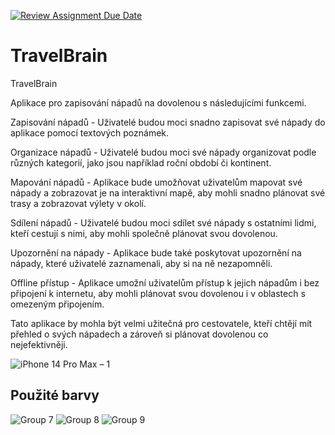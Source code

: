 [![Review Assignment Due Date](https://classroom.github.com/assets/deadline-readme-button-8d59dc4de5201274e310e4c54b9627a8934c3b88527886e3b421487c677d23eb.svg)](https://classroom.github.com/a/6kTgNeEK)
# TravelBrain
TravelBrain

Aplikace pro zapisování nápadů na dovolenou s následujícími funkcemi.

   Zapisování nápadů - Uživatelé budou moci snadno zapisovat své nápady do aplikace pomocí textových poznámek.

 Organizace nápadů - Uživatelé budou moci své nápady organizovat podle různých kategorií, jako jsou například roční období či kontinent.
    
   Mapování nápadů - Aplikace bude umožňovat uživatelům mapovat své nápady a zobrazovat je na interaktivní mapě, aby mohli snadno plánovat své trasy a zobrazovat výlety v okolí.
    
   Sdílení nápadů - Uživatelé budou moci sdílet své nápady s ostatními lidmi, kteří cestují s nimi, aby mohli společně plánovat svou dovolenou.
    
   Upozornění na nápady - Aplikace bude také poskytovat upozornění na nápady, které uživatelé zaznamenali, aby si na ně nezapomněli.
    
   Offline přístup - Aplikace umožní uživatelům přístup k jejich nápadům i bez připojení k internetu, aby mohli plánovat svou dovolenou i v oblastech s omezeným připojením.

Tato aplikace by mohla být velmi užitečná pro cestovatele, kteří chtějí mít přehled o svých nápadech a zároveň si plánovat dovolenou co nejefektivněji.

![iPhone 14 Pro Max – 1](https://user-images.githubusercontent.com/113033540/229926023-bc06ba9c-2836-4699-bebc-acc9519bd728.jpg)

## Použité barvy

![Group 7](https://user-images.githubusercontent.com/113033540/232902156-4b769b23-db05-4c15-8260-9cff07d5493b.jpg)
![Group 8](https://user-images.githubusercontent.com/113033540/232902172-19e4c125-be0f-4da5-8ba1-8782c1ae06ac.jpg)
![Group 9](https://user-images.githubusercontent.com/113033540/232902177-8af1327f-f7e5-4777-b861-a88fa283679f.jpg)
